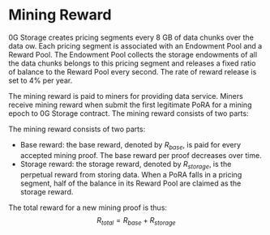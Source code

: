 # Mining Reward

0G Storage creates pricing segments every 8 GB of data chunks over the data ow. Each pricing segment is associated with an Endowment Pool and a Reward Pool. The Endowment Pool collects the storage endowments of all the data chunks belongs to this pricing segment and releases a fixed ratio of balance to the Reward Pool every second. The rate of reward release is set to 4% per year.

The mining reward is paid to miners for providing data service. Miners receive mining reward when submit the first legitimate PoRA for a mining epoch to 0G Storage contract. The mining reward consists of two parts:

The mining reward consists of two parts:

* Base reward: the base reward, denoted by $R_{base}$, is paid for every accepted mining proof. The base reward per proof decreases over time.
* Storage reward: the storage reward, denoted by $R_{storage}$, is the perpetual reward from storing data. When a PoRA falls in a pricing segment, half of the balance in its Reward Pool are claimed as the storage reward.

The total reward for a new mining proof is thus:
$$ R_{total} = R_{base} + R_{storage} $$
